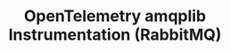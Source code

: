 ---
title: OpenTelemetry amqplib Instrumentation (RabbitMQ)
registryType: instrumentation
isThirdParty: false
language: js
tags:
  - Node.js
  - instrumentation
  - amqplib
  - RabbitMQ
repo: https://github.com/open-telemetry/opentelemetry-js-contrib/tree/main/plugins/node/instrumentation-amqplib
license: Apache 2.0
description: amqplib instrumentation for Node.js.
authors: OpenTelemetry Authors (donated by Aspecto Authors (amir@aspecto.io))
---